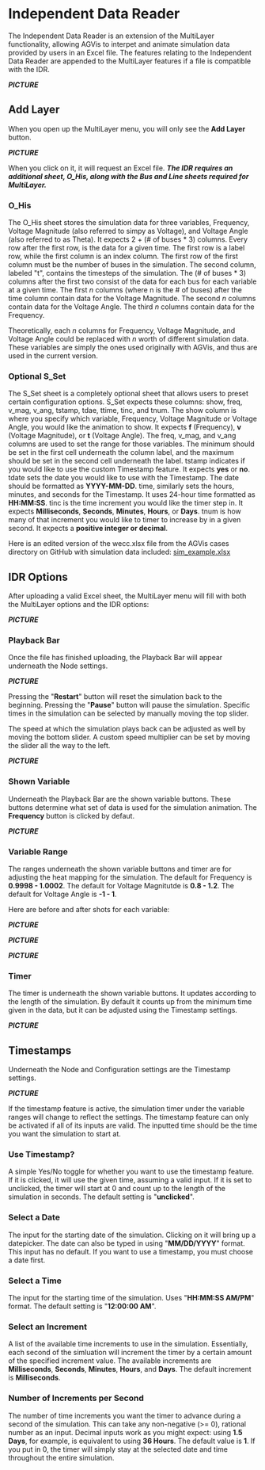 # Independent Data Reader

The Independent Data Reader is an extension of the MultiLayer functionality, allowing AGVis to interpet and animate simulation data provided by users in an Excel file. The features relating to the Independent Data Reader are appended to the MultiLayer features if a file is compatible with the IDR.

***PICTURE***

## Add Layer

When you open up the MultiLayer menu, you will only see the **Add Layer** button.

***PICTURE***

When you click on it, it will request an Excel file. ***The IDR requires an additional sheet, O_His, along with the Bus and Line sheets required for MultiLayer.*** 

### O_His

The O_His sheet stores the simulation data for three variables, Frequency, Voltage Magnitude (also referred to simpy as Voltage), and Voltage Angle (also referred to as Theta). It expects 2 + (# of buses * 3) columns. Every row after the first row, is the data for a given time. The first row is a label row, while the first column is an index column. The first row of the first column must be the number of buses in the simulation. The second column, labeled "t", contains the timesteps of the simulation. The (# of buses * 3) columns after the first two consist of the data for each bus for each variable at a given time. The first *n* columns (where n is the # of buses) after the time column contain data for the Voltage Magnitude. The second *n* columns contain data for the Voltage Angle. The third *n* columns contain data for the Frequency. 

Theoretically, each *n* columns for Frequency, Voltage Magnitude, and Voltage Angle could be replaced with *n* worth of different simulation data. These variables are simply the ones used originally with AGVis, and thus are used in the current version.

### Optional S_Set

The S_Set sheet is a completely optional sheet that allows users to preset certain configuration options. S_Set expects these columns: show, freq, v_mag, v_ang, tstamp, tdae, ttime, tinc, and tnum. The show column is where you specify which variable, Frequency, Voltage Magnitude or Voltage Angle, you would like the animation to show. It expects **f** (Frequency), **v** (Voltage Magnitude), or **t** (Voltage Angle). The freq, v_mag, and v_ang columns are used to set the range for those variables. The minimum should be set in the first cell underneath the column label, and the maximum should be set in the second cell underneath the label. tstamp indicates if you would like to use the custom Timestamp feature. It expects **yes** or **no**. tdate sets the date you would like to use with the Timestamp. The date should be formatted as **YYYY-MM-DD**. time, similarly sets the hours, minutes, and seconds for the Timestamp. It uses 24-hour time formatted as **HH:MM:SS**. tinc is the time increment you would like the timer step in. It expects **Milliseconds**, **Seconds**, **Minutes**, **Hours**, or **Days**. tnum is how many of that increment you would like to timer to increase by in a given second. It expects a **positive integer or decimal**.
 
Here is an edited version of the wecc.xlsx file from the AGVis cases directory on GitHub with simulation data included: [sim_example.xlsx]()


## IDR Options

After uploading a valid Excel sheet, the MultiLayer menu will fill with both the MultiLayer options and the IDR options:

***PICTURE***

### Playback Bar

Once the file has finished uploading, the Playback Bar will appear underneath the Node settings.

***PICTURE***

Pressing the "**Restart**" button will reset the simulation back to the beginning. Pressing the "**Pause**" button will pause the simulation. Specific times in the simulation can be selected by manually moving the top slider.

The speed at which the simulation plays back can be adjusted as well by moving the bottom slider. A custom speed multiplier can be set by moving the slider all the way to the left.

***PICTURE***

### Shown Variable

Underneath the Playback Bar are the shown variable buttons. These buttons determine what set of data is used for the simulation animation. The **Frequency** button is clicked by defaut.

***PICTURE***

### Variable Range

The ranges underneath the shown variable buttons and timer are for adjusting the heat mapping for the simulation. The default for Frequency is **0.9998 - 1.0002**. The default for Voltage Magnitutde is **0.8 - 1.2**. The default for Voltage Angle is **-1 - 1**.

Here are before and after shots for each variable:

***PICTURE***

***PICTURE***

***PICTURE***

### Timer

The timer is underneath the shown variable buttons. It updates according to the length of the simulation. By default it counts up from the minimum time given in the data, but it can be adjusted using the Timestamp settings.

***PICTURE***

## Timestamps

Underneath the Node and Configuration settings are the Timestamp settings.

***PICTURE***

If the timestamp feature is active, the simulation timer under the variable ranges will change to reflect the settings. The timestamp feature can only be activated if all of its inputs are valid. The inputted time should be the time you want the simulation to start at.

### Use Timestamp?

A simple Yes/No toggle for whether you want to use the timestamp feature. If it is clicked, it will use the given time, assuming a valid input. If it is set to unclicked, the timer will start at 0 and count up to the length of the simulation in seconds. The default setting is "**unclicked**".

### Select a Date

The input for the starting date of the simulation. Clicking on it will bring up a datepicker. The date can also be typed in using "**MM/DD/YYYY**" format. This input has no default. If you want to use a timestamp, you must choose a date first.

### Select a Time

The input for the starting time of the simulation. Uses "**HH:MM:SS AM/PM**" format. The default setting is "**12:00:00 AM**".

### Select an Increment

A list of the available time increments to use in the simulation. Essentially, each second of the simluation will increment the timer by a certain amount of the specified increment value. The available increments are **Milliseconds**, **Seconds**, **Minutes**, **Hours**, and **Days**. The default increment is **Milliseconds**.

### Number of **Increments** per Second

The number of time increments you want the timer to advance during a second of the simulation. This can take any non-negative (>= 0), rational number as an input. Decimal inputs work as you might expect: using **1.5 Days**, for example, is equivalent to using **36 Hours**. The default value is **1**. If you put in 0, the timer will simply stay at the selected date and time throughout the entire simulation.



